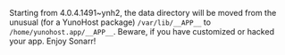 Starting from 4.0.4.1491~ynh2, the data directory will be moved from the unusual (for a YunoHost package) `/var/lib/__APP__` to `/home/yunohost.app/__APP__`.
Beware, if you have customized or hacked your app. Enjoy Sonarr!
